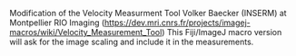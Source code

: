 Modification of the Velocity Measurment Tool Volker Baecker (INSERM) at Montpellier RIO Imaging (https://dev.mri.cnrs.fr/projects/imagej-macros/wiki/Velocity_Measurement_Tool)
This Fiji/ImageJ macro version will ask for the image scaling and include it in the measurements.
